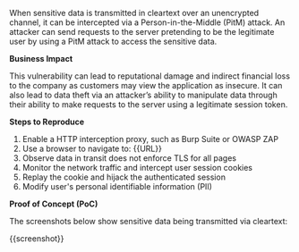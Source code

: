When sensitive data is transmitted in cleartext over an unencrypted channel, it can be intercepted via a Person-in-the-Middle (PitM) attack. An attacker can send requests to the server pretending to be the legitimate user by using a PitM attack to access the sensitive data.

**Business Impact**

This vulnerability can lead to reputational damage and indirect financial loss to the company as customers may view the application as insecure. It can also lead to data theft via an attacker’s ability to manipulate data through their ability to make requests to the server using a legitimate session token.

**Steps to Reproduce**

1. Enable a HTTP interception proxy, such as Burp Suite or OWASP ZAP
1. Use a browser to navigate to: {{URL}}
1. Observe data in transit does not enforce TLS for all pages
1. Monitor the network traffic and intercept user session cookies
1. Replay the cookie and hijack the authenticated session
1. Modify user's personal identifiable information (PII)

**Proof of Concept (PoC)**

The screenshots below show sensitive data being transmitted via cleartext:

{{screenshot}}
